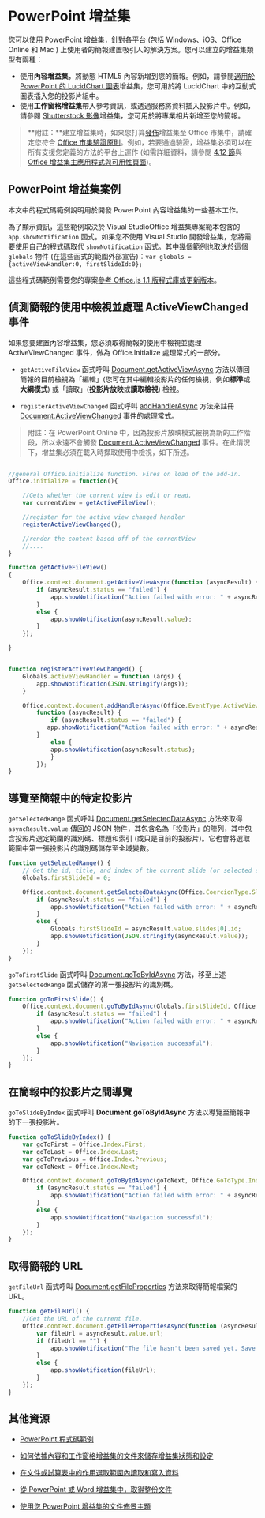 # <a name="powerpoint-add-ins"></a>PowerPoint 增益集

您可以使用 PowerPoint 增益集，針對各平台 (包括 Windows、iOS、Office Online 和 Mac ) 上使用者的簡報建置吸引人的解決方案。您可以建立的增益集類型有兩種︰

- 使用**內容增益集**，將動態 HTML5 內容新增到您的簡報。例如，請參閱[適用於 PowerPoint 的 LucidChart 圖表](https://store.office.com/en-us/app.aspx?assetid=WA104380117&ui=en-US&rs=en-US&ad=US&clickedfilter=OfficeProductFilter%3APowerPoint&productgroup=PowerPoint&homprd=PowerPoint&sourcecorrid=950950b7-aa6c-4766-95fa-e75d37266c21&homappcat=Productivity&homapppos=3&homchv=2&appredirect=false)增益集，您可用於將 LucidChart 中的互動式圖表插入您的投影片組中。
- 使用**工作窗格增益集**帶入參考資訊，或透過服務將資料插入投影片中。例如，請參閱 [Shutterstock 影像](https://store.office.com/en-us/app.aspx?assetid=WA104380169&ui=en-US&rs=en-US&ad=US&clickedfilter=OfficeProductFilter%3APowerPoint&productgroup=PowerPoint&homprd=PowerPoint&sourcecorrid=950950b7-aa6c-4766-95fa-e75d37266c21&homappcat=Editor%2527s%2BPicks&homapppos=0&homchv=1&appredirect=false)增益集，您可用於將專業相片新增至您的簡報。 

>**附註：**建立增益集時，如果您打算[發佈](../publish/publish.md)增益集至 Office 市集中，請確定您符合 [Office 市集驗證原則](https://msdn.microsoft.com/en-us/library/jj220035.aspx)。例如，若要通過驗證，增益集必須可以在所有支援您定義的方法的平台上運作 (如需詳細資料，請參閱 [4.12 節](https://msdn.microsoft.com/en-us/library/jj220035.aspx#Anchor_3)與 [Office 增益集主應用程式與可用性頁面](https://dev.office.com/add-in-availability))。

## <a name="powerpoint-add-in-scenarios"></a>PowerPoint 增益集案例

本文中的程式碼範例說明用於開發 PowerPoint 內容增益集的一些基本工作。 

為了顯示資訊，這些範例取決於 Visual StudioOffice 增益集專案範本包含的 `app.showNotification` 函式。如果您不使用 Visual Studio 開發增益集，您將需要使用自己的程式碼取代 `showNotification` 函式。其中幾個範例也取決於這個 `globals` 物件 (在這些函式的範圍外部宣告)︰`var globals = {activeViewHandler:0, firstSlideId:0};`

這些程式碼範例需要您的專案[參考 Office.js 1.1 版程式庫或更新版本](../../docs/develop/referencing-the-javascript-api-for-office-library-from-its-cdn.md)。


## <a name="detect-the-presentations-active-view-and-handle-the-activeviewchanged-event"></a>偵測簡報的使用中檢視並處理 ActiveViewChanged 事件

如果您要建置內容增益集，您必須取得簡報的使用中檢視並處理 ActiveViewChanged 事件，做為 Office.Initialize 處理常式的一部分。


- `getActiveFileView` 函式呼叫 [Document.getActiveViewAsync](../../reference/shared/document.getactiveviewasync.md) 方法以傳回簡報的目前檢視為「編輯」(您可在其中編輯投影片的任何檢視，例如**標準**或**大綱模式**) 或「讀取」(**投影片放映**或**讀取檢視**) 檢視。


- `registerActiveViewChanged` 函式呼叫 [addHandlerAsync](../../reference/shared/document.addhandlerasync.md) 方法來註冊 [Document.ActiveViewChanged](../../reference/shared/document.activeviewchanged.md) 事件的處理常式。 
> 附註：在 PowerPoint Online 中，因為投影片放映模式被視為新的工作階段，所以永遠不會觸發 [Document.ActiveViewChanged](../../reference/shared/document.activeviewchanged.md) 事件。在此情況下，增益集必須在載入時擷取使用中檢視，如下所述。



```js

//general Office.initialize function. Fires on load of the add-in.
Office.initialize = function(){

    //Gets whether the current view is edit or read.
    var currentView = getActiveFileView();

    //register for the active view changed handler
    registerActiveViewChanged();

    //render the content based off of the currentView
    //....
}

function getActiveFileView()
{
    Office.context.document.getActiveViewAsync(function (asyncResult) {
        if (asyncResult.status == "failed") {
            app.showNotification("Action failed with error: " + asyncResult.error.message);
        }
        else {
            app.showNotification(asyncResult.value);
        }
    });

}


function registerActiveViewChanged() {
    Globals.activeViewHandler = function (args) {
        app.showNotification(JSON.stringify(args));
    }

    Office.context.document.addHandlerAsync(Office.EventType.ActiveViewChanged, Globals.activeViewHandler, 
        function (asyncResult) {
            if (asyncResult.status == "failed") {
           app.showNotification("Action failed with error: " + asyncResult.error.message);
        }
            else {
            app.showNotification(asyncResult.status);
            }
        });
}
```
    

## <a name="navigate-to-a-particular-slide-in-the-presentation"></a>導覽至簡報中的特定投影片

`getSelectedRange` 函式呼叫 [Document.getSelectedDataAsync](../../reference/shared/document.getselecteddataasync.md) 方法來取得 `asyncResult.value` 傳回的 JSON 物件，其包含名為「投影片」的陣列，其中包含投影片選定範圍的識別碼、標題和索引 (或只是目前的投影片)。它也會將選取範圍中第一張投影片的識別碼儲存至全域變數。


```js
function getSelectedRange() {
    // Get the id, title, and index of the current slide (or selected slides) and store the first slide id */
    Globals.firstSlideId = 0;

    Office.context.document.getSelectedDataAsync(Office.CoercionType.SlideRange, function (asyncResult) {
        if (asyncResult.status == "failed") {
            app.showNotification("Action failed with error: " + asyncResult.error.message);
        }
        else {
            Globals.firstSlideId = asyncResult.value.slides[0].id;
            app.showNotification(JSON.stringify(asyncResult.value));
        }
    });
}
```

`goToFirstSlide` 函式呼叫 [Document.goToByIdAsync](../../reference/shared/document.gotobyidasync.md) 方法，移至上述 `getSelectedRange` 函式儲存的第一張投影片的識別碼。




```js
function goToFirstSlide() {
    Office.context.document.goToByIdAsync(Globals.firstSlideId, Office.GoToType.Slide, function (asyncResult) {
        if (asyncResult.status == "failed") {
            app.showNotification("Action failed with error: " + asyncResult.error.message);
        }
        else {
            app.showNotification("Navigation successful");
        }
    });
}
```


## <a name="navigate-between-slides-in-the-presentation"></a>在簡報中的投影片之間導覽

`goToSlideByIndex` 函式呼叫 **Document.goToByIdAsync** 方法以導覽至簡報中的下一張投影片。


```js
function goToSlideByIndex() {
    var goToFirst = Office.Index.First;
    var goToLast = Office.Index.Last;
    var goToPrevious = Office.Index.Previous;
    var goToNext = Office.Index.Next;

    Office.context.document.goToByIdAsync(goToNext, Office.GoToType.Index, function (asyncResult) {
        if (asyncResult.status == "failed") {
            app.showNotification("Action failed with error: " + asyncResult.error.message);
        }
        else {
            app.showNotification("Navigation successful");
        }
    });
}
```

## <a name="get-the-url-of-the-presentation"></a>取得簡報的 URL

`getFileUrl` 函式呼叫 [Document.getFileProperties](../../reference/shared/document.getfilepropertiesasync.md) 方法來取得簡報檔案的 URL。


```js
function getFileUrl() {
    //Get the URL of the current file.
    Office.context.document.getFilePropertiesAsync(function (asyncResult) {
        var fileUrl = asyncResult.value.url;
        if (fileUrl == "") {
            app.showNotification("The file hasn't been saved yet. Save the file and try again");
        }
        else {
            app.showNotification(fileUrl);
        }
    });
}
```



## <a name="additional-resources"></a>其他資源
- [PowerPoint 程式碼範例](https://dev.office.com/code-samples#?filters=powerpoint)

- [如何依據內容和工作窗格增益集的文件來儲存增益集狀態和設定](../../docs/develop/persisting-add-in-state-and-settings.md#how-to-save-add-in-state-and-settings-per-document-for-content-and-task-pane-add-ins)

- [在文件或試算表中的作用選取範圍內讀取和寫入資料](../../docs/develop/read-and-write-data-to-the-active-selection-in-a-document-or-spreadsheet.md)
    
- [從 PowerPoint 或 Word 增益集中，取得整份文件](../../docs/develop/get-the-whole-document-from-an-add-in-for-powerpoint-or-word.md)
    
- [使用您 PowerPoint 增益集的文件佈景主題](../powerpoint/use-document-themes-in-your-powerpoint-add-ins.md)
    
